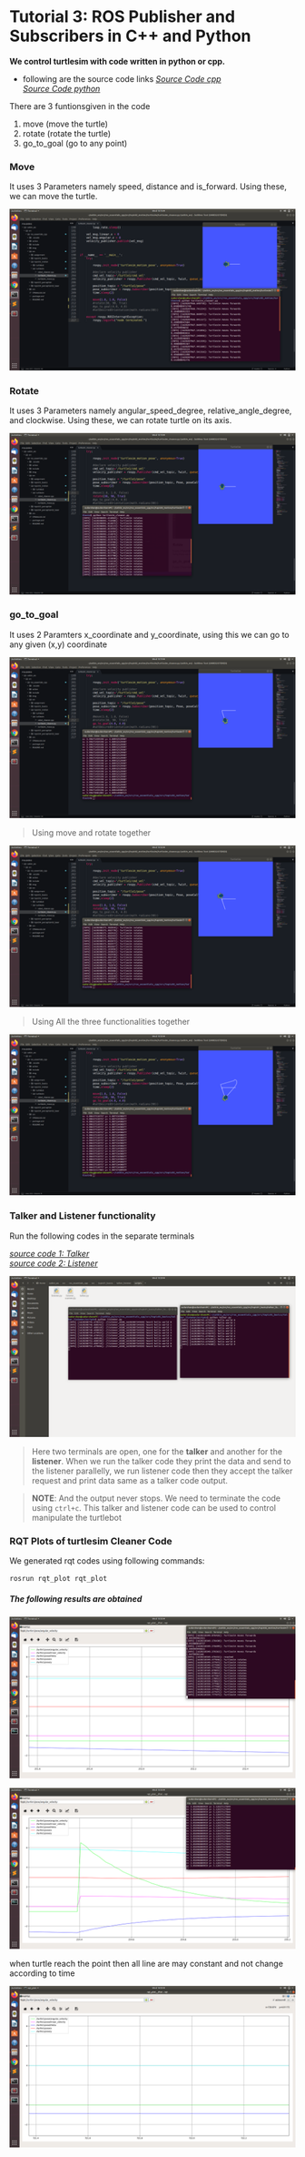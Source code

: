 # Tutorial 3: ROS Publisher and Subscribers in C++ and Python

**We control turtlesim with code written in python or cpp.**

-   following are the source code links
    _[Source Code cpp](https://github.com/aniskoubaa/ros_essentials_cpp)_  
    _[Source Code python](https://github.com/aniskoubaa/ros_essentials_cpp/blob/master/src/topic02_motion/turtlesim/turtlesim_cleaner.py)_

There are 3 funtionsgiven in the code

1. move (move the turtle)
2. rotate (rotate the turtle)
3. go_to_goal (go to any point)

### Move

It uses 3 Parameters namely speed, distance and is_forward. Using these, we can move the turtle.

![move](./lab3move.png)

### Rotate

It uses 3 Parameters namely angular_speed_degree, relative_angle_degree, and clockwise. Using these, we can rotate turtle on its axis.

![rot](./lab3rot.png)

### go_to_goal

It uses 2 Paramters x_coordinate and y_coordinate, using this we can go to any given (x,y) coordinate

![goto](./lab3goto.png)

> Using move and rotate together

![moverot](./lab3movrot.png)

> Using All the three functionalities together

![all3](./lab3all.png)

### Talker and Listener functionality

Run the following codes in the separate terminals

_[source code 1: Talker](https://github.com/aniskoubaa/ros_essentials_cpp/blob/master/src/topic01_basics/talker_listener/scripts/talker.py)_  
_[source code 2: Listener](https://github.com/aniskoubaa/ros_essentials_cpp/blob/master/src/topic01_basics/talker_listener/scripts/listener.py)_

![talker-listener](./lab3tl.png)

> Here two terminals are open, one for the **talker** and another for the **listener**. When we run the talker code they print the data and send to the listener parallelly, we run listener code then they accept the talker request and print data same as a talker code output.

> **NOTE**: And the output never stops. We need to terminate the code using `ctrl+c`. This talker and listener code can be used to control manipulate the turtlebot

### RQT Plots of turtlesim Cleaner Code

We generated rqt codes using following commands:
```
rosrun rqt_plot rqt_plot
```
##### The following results are obtained

![c2](./lab3c2.png)

![c3](./lab3c3.png)

when turtle reach the point then all line are may constant and not change according to time

![c4](./lab3c4.png)

